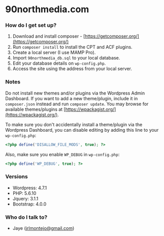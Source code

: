 # 90northmedia.com #

### How do I get set up? ###

1. Download and install composer - [https://getcomposer.org/](https://getcomposer.org/)
2. Run `composer install` to install the CPT and ACF plugins.
3. Create a local server (I use MAMP Pro).
4. Import `90northmedia_db.sql` to your local database.
5. Edit your database details on `wp-config.php`.
6. Access the site using the address from your local server.

### Notes ###

Do not install new themes and/or plugins via the Wordpress Admin Dashboard. If you want to add a new theme/plugin, include it in `composer.json` instead and run `composer update`. You may browse for available themes/plugins at [https://wpackagist.org/](https://wpackagist.org/).

To make sure you don't accidentally install a theme/plugin via the Wordpress Dashboard, you can disable editing by adding this line to your `wp-config.php`:
```php
<?php define('DISALLOW_FILE_MODS', true); ?>
```

Also, make sure you enable `WP_DEBUG` in `wp-config.php`:
```php
<?php define('WP_DEBUG', true); ?>
```

### Versions ###

* Wordpress: 4.7.1
* PHP: 5.6.10
* Jquery: 3.1.1
* Bootstrap: 4.0.0

### Who do I talk to? ###

* Jaye (jrlmontejo@gmail.com)